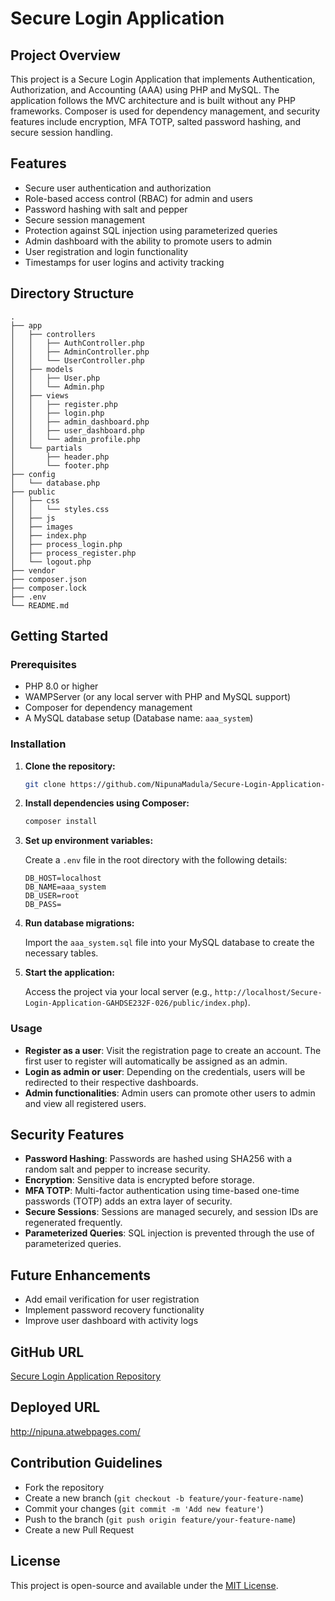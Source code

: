 # Secure Login Application 

## Project Overview

This project is a Secure Login Application that implements Authentication, Authorization, and Accounting (AAA) using PHP and MySQL. The application follows the MVC architecture and is built without any PHP frameworks. Composer is used for dependency management, and security features include encryption, MFA TOTP, salted password hashing, and secure session handling.

## Features

- Secure user authentication and authorization
- Role-based access control (RBAC) for admin and users
- Password hashing with  salt and pepper
- Secure session management
- Protection against SQL injection using parameterized queries
- Admin dashboard with the ability to promote users to admin
- User registration and login functionality
- Timestamps for user logins and activity tracking

## Directory Structure

```
.
├── app
│   ├── controllers
│   │   ├── AuthController.php
│   │   ├── AdminController.php
│   │   └── UserController.php
│   ├── models
│   │   ├── User.php
│   │   └── Admin.php
│   ├── views
│   │   ├── register.php
│   │   ├── login.php
│   │   ├── admin_dashboard.php
│   │   ├── user_dashboard.php
│   │   └── admin_profile.php
│   └── partials
│       ├── header.php
│       └── footer.php
├── config
│   └── database.php
├── public
│   ├── css
│   │   └── styles.css
│   ├── js
│   ├── images
│   ├── index.php
│   ├── process_login.php
│   ├── process_register.php
│   └── logout.php
├── vendor
├── composer.json
├── composer.lock
├── .env
└── README.md
```

## Getting Started

### Prerequisites

- PHP 8.0 or higher
- WAMPServer (or any local server with PHP and MySQL support)
- Composer for dependency management
- A MySQL database setup (Database name: `aaa_system`)

### Installation

1. **Clone the repository:**

   ```bash
   git clone https://github.com/NipunaMadula/Secure-Login-Application-GAHDSE232F-026.git
   ```

2. **Install dependencies using Composer:**

   ```bash
   composer install
   ```

3. **Set up environment variables:**

   Create a `.env` file in the root directory with the following details:

   ```env
   DB_HOST=localhost
   DB_NAME=aaa_system
   DB_USER=root
   DB_PASS=
   ```

4. **Run database migrations:**

   Import the `aaa_system.sql` file into your MySQL database to create the necessary tables.

5. **Start the application:**

   Access the project via your local server (e.g., `http://localhost/Secure-Login-Application-GAHDSE232F-026/public/index.php`).

### Usage

- **Register as a user**: Visit the registration page to create an account. The first user to register will automatically be assigned as an admin.
- **Login as admin or user**: Depending on the credentials, users will be redirected to their respective dashboards.
- **Admin functionalities**: Admin users can promote other users to admin and view all registered users.

## Security Features

- **Password Hashing**: Passwords are hashed using SHA256 with a random salt and pepper to increase security.
- **Encryption**: Sensitive data is encrypted before storage.
- **MFA TOTP**: Multi-factor authentication using time-based one-time passwords (TOTP) adds an extra layer of security.
- **Secure Sessions**: Sessions are managed securely, and session IDs are regenerated frequently.
- **Parameterized Queries**: SQL injection is prevented through the use of parameterized queries.

## Future Enhancements

- Add email verification for user registration
- Implement password recovery functionality
- Improve user dashboard with activity logs


## GitHub URL

[Secure Login Application Repository](https://github.com/NipunaMadula/Secure-Login-Application-GAHDSE232F-026)

## Deployed URL

http://nipuna.atwebpages.com/

## Contribution Guidelines

- Fork the repository
- Create a new branch (`git checkout -b feature/your-feature-name`)
- Commit your changes (`git commit -m 'Add new feature'`)
- Push to the branch (`git push origin feature/your-feature-name`)
- Create a new Pull Request

## License

This project is open-source and available under the [MIT License](LICENSE).

